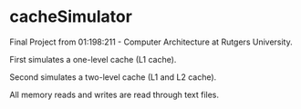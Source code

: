 # cacheSimulator

Final Project from 01:198:211 - Computer Architecture at Rutgers University.

First simulates a one-level cache (L1 cache).

Second simulates a two-level cache (L1 and L2 cache).

All memory reads and writes are read through text files.
